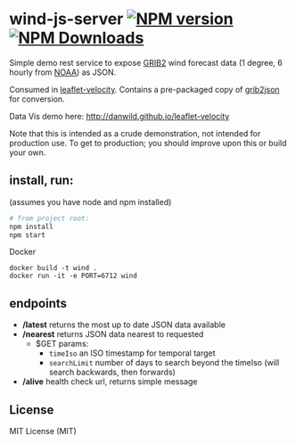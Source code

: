# wind-js-server [![NPM version][npm-image]][npm-url] [![NPM Downloads][npm-downloads-image]][npm-url]

Simple demo rest service to expose [GRIB2](http://en.wikipedia.org/wiki/GRIB) wind forecast data 
(1 degree, 6 hourly from [NOAA](http://nomads.ncep.noaa.gov/)) as JSON. <br/>

Consumed in [leaflet-velocity](https://github.com/danwild/leaflet-velocity).
Contains a pre-packaged copy of [grib2json](https://github.com/cambecc/grib2json) for conversion.

Data Vis demo here: http://danwild.github.io/leaflet-velocity

Note that this is intended as a crude demonstration, not intended for production use.
To get to production; you should improve upon this or build your own.

## install, run:

(assumes you have node and npm installed)

```bash
# from project root:
npm install
npm start
```
Docker
```
docker build -t wind .
docker run -it -e PORT=6712 wind
```

## endpoints
- **/latest** returns the most up to date JSON data available
- **/nearest** returns JSON data nearest to requested
	- $GET params:
		- `timeIso` an ISO timestamp for temporal target
		- `searchLimit` number of days to search beyond the timeIso (will search backwards, then forwards)
- **/alive** health check url, returns simple message

## License
MIT License (MIT)

[npm-image]: https://badge.fury.io/js/wind-js-server.svg
[npm-url]: https://www.npmjs.com/package/wind-js-server
[npm-downloads-image]: https://img.shields.io/npm/dt/wind-js-server.svg